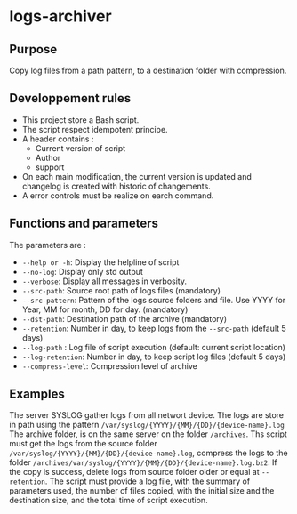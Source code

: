 # logs-archiver

## Purpose

Copy log files from a path pattern, to a destination folder with compression.  

## Developpement rules

- This project store a Bash script. 
- The script respect idempotent principe.
- A header contains :
  - Current version of script
  - Author
  - support
- On each main modification, the current version is updated and changelog is created with historic of changements.
- A error controls must be realize on earch command.

## Functions and parameters

The parameters are :

- `--help or -h`: Display the helpline of script
- `--no-log`: Display only std output
- `--verbose`: Display all messages in verbosity.
- `--src-path`: Source root path of logs files (mandatory)
- `--src-pattern`: Pattern of the logs source folders and file. Use YYYY for Year, MM for month, DD for day. (mandatory)
- `--dst-path`: Destination path of the archive (mandatory)
- `--retention`: Number in day, to keep logs from the `--src-path` (default 5 days)
- `--log-path` : Log file of script execution (default: current script location)
- `--log-retention`: Number in day, to keep script log files (default 5 days)
- `--compress-level`: Compression level of archive

## Examples

The server SYSLOG gather logs from all networt device. The logs are store in path using the pattern `/var/syslog/{YYYY}/{MM}/{DD}/{device-name}.log`
The archive folder, is on the same server on the folder `/archives`.
Ths script must get the logs from the source folder `/var/syslog/{YYYY}/{MM}/{DD}/{device-name}.log`, compress the logs to the folder `/archives/var/syslog/{YYYY}/{MM}/{DD}/{device-name}.log.bz2`. If the copy is success, delete logs from source folder older or equal at `--retention`.
The script must provide a log file, with the summary of parameters used, the number of files copied, with the initial size and the destination size, and the total time of script execution.
